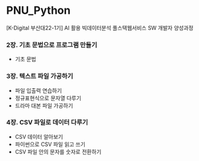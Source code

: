 # PNU_Python
[K-Digital 부산대22-1기] AI 활용 빅데이터분석 풀스택웹서비스 SW 개발자 양성과정

### 2장. 기초 문법으로 프로그램 만들기
+ 기초 문법

### 3장. 텍스트 파일 가공하기
+ 파일 입출력 연습하기
+ 정규표현식으로 문자열 다루기
+ 드라마 대본 파일 가공하기

### 4장. CSV 파일로 데이터 다루기
+ CSV 데이터 알아보기
+ 파이썬으로 CSV 파일 읽고 쓰기
+ CSV 파일 안의 문자를 숫자로 전환하기
